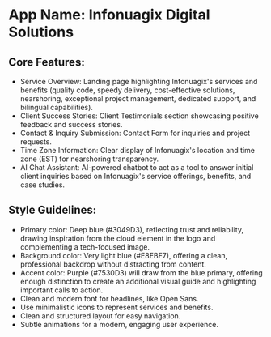 # **App Name**: Infonuagix Digital Solutions

## Core Features:

- Service Overview: Landing page highlighting Infonuagix's services and benefits (quality code, speedy delivery, cost-effective solutions, nearshoring, exceptional project management, dedicated support, and bilingual capabilities).
- Client Success Stories: Client Testimonials section showcasing positive feedback and success stories.
- Contact & Inquiry Submission: Contact Form for inquiries and project requests.
- Time Zone Information: Clear display of Infonuagix's location and time zone (EST) for nearshoring transparency.
- AI Chat Assistant: AI-powered chatbot to act as a tool to answer initial client inquiries based on Infonuagix's service offerings, benefits, and case studies.

## Style Guidelines:

- Primary color: Deep blue (#3049D3), reflecting trust and reliability, drawing inspiration from the cloud element in the logo and complementing a tech-focused image.
- Background color: Very light blue (#E8EBF7), offering a clean, professional backdrop without distracting from content.
- Accent color: Purple (#7530D3) will draw from the blue primary, offering enough distinction to create an additional visual guide and highlighting important calls to action.
- Clean and modern font for headlines, like Open Sans.
- Use minimalistic icons to represent services and benefits.
- Clean and structured layout for easy navigation.
- Subtle animations for a modern, engaging user experience.